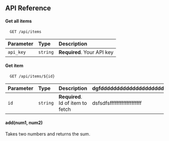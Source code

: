 
## API Reference

#### Get all items

```http
  GET /api/items
```

| Parameter | Type     | Description                |
| :-------- | :------- | :------------------------- |
| `api_key` | `string` | **Required**. Your API key |

#### Get item

```http
  GET /api/items/${id}
```

| Parameter | Type     | Description                       | dgfdddddddddddddddddddddddgggggggggggggggggggggggggggggggggggggggggggggggggsaaaaaaaaaaaaaaaaaaaaaaaaaaaaaeeeeeeeeeeeeeeeeeeeeeeeeeeeeeeeeeeeee |
| :-------- | :------- | :-------------------------------- | :--------------------------------------------------------------------------------------------------------------------------------------------- |
| `id`      | `string` | **Required**. Id of item to fetch |     dsfsdfsfffffffffffffffffff                                                                                                                 |

#### add(num1, num2)

Takes two numbers and returns the sum.
